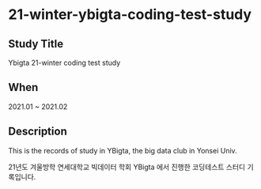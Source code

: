 # 21-winter-ybigta-coding-test-study

## Study Title
Ybigta 21-winter coding test study

## When
2021.01 ~ 2021.02

## Description
This is the records of study in YBigta, the big data club in Yonsei Univ.

21년도 겨울방학 연세대학교 빅데이터 학회 YBigta 에서 진행한 코딩테스트 스터디 기록입니다.
